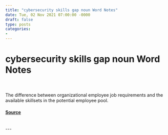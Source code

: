 ```yaml
---
title: "cybersecurity skills gap noun Word Notes"
date: Tue, 02 Nov 2021 07:00:00 -0000
draft: false
type: posts
categories: 
- 
---
```

# cybersecurity skills gap noun Word Notes

<br/>

<br/>
The difference between organizational employee job requirements and the available skillsets in the potential employee pool.

#### [Source](https://thecyberwire.com/podcasts/word-notes/71/notes)

<br/>
---

